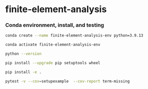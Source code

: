 # finite-element-analysis


### Conda environment, install, and testing

```bash
conda create --name finite-element-analysis-env python=3.9.13
```

```bash
conda activate finite-element-analysis-env
```

```bash
python --version
```

```bash
pip install --upgrade pip setuptools wheel
```

```bash
pip install -e .
```

```bash
pytest -v --cov=setupexample  --cov-report term-missing
```

